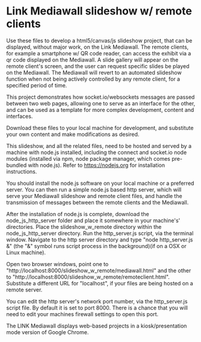 # Link Mediawall slideshow w/ remote clients

Use these files to develop a html5/canvas/js slideshow project, that can be displayed, without major work, on the Link Mediawall.  The remote clients, for example a smartphone w/ QR code reader, can access the exhibit via a qr code displayed on the Mediawall.  A slide gallery will appear on the remote client's screen, and the user can request specific slides be played on the Mediawall.  The Mediawall will revert to an automated slideshow function when not being actively controlled by any remote client, for a specified period of time.

This project demonstrates how socket.io/websockets messages are passed between two web pages, allowing one to serve as an interface for the other, and can be used as a template for more complex development, content and interfaces.

Download these files to your local machine for development, and substitute your own content and make modifications as desired.

This slideshow, and all the related files, need to be hosted and served by a machine with node.js installed, including the connect and socket.io node modules (installed via npm, node package manager, which comes pre-bundled with node.js). Refer to https://nodejs.org for installation instructions.

You should install the node.js software on your local machine or a preferred server.  You can then run a simple node.js based http server, which will serve your Mediawall slideshow and remote client files, and handle the transmission of messages between the remote clients and the Mediawall.

After the installation of node.js is complete, download the node_js_http_server folder and place it somewhere in your machine's' directories. Place the slideshow_w_remote directory within the node_js_http_server directory. Run the http_server.js script, via the terminal window.  Navigate to the http server directory and type "node http_server.js &" (the "&" symbol runs script process in the background)(if on a OSX or Linux machine). 

Open two browser windows, point one to "http://localhost:8000/slideshow_w_remote/mediawall.html" and the other to "http://localhost:8000/slideshow_w_remote/remoteclient.html". Substitute a different URL for "localhost", if your files are being hosted on a remote server.

You can edit the http server's network port number, via the http_server.js script file.  By default it is set to port 8000. There is a chance that you will need to edit your machines firewall settings to open this port.

The LINK Mediawall displays web-based projects in a kiosk/presentation mode version of Google Chrome.





